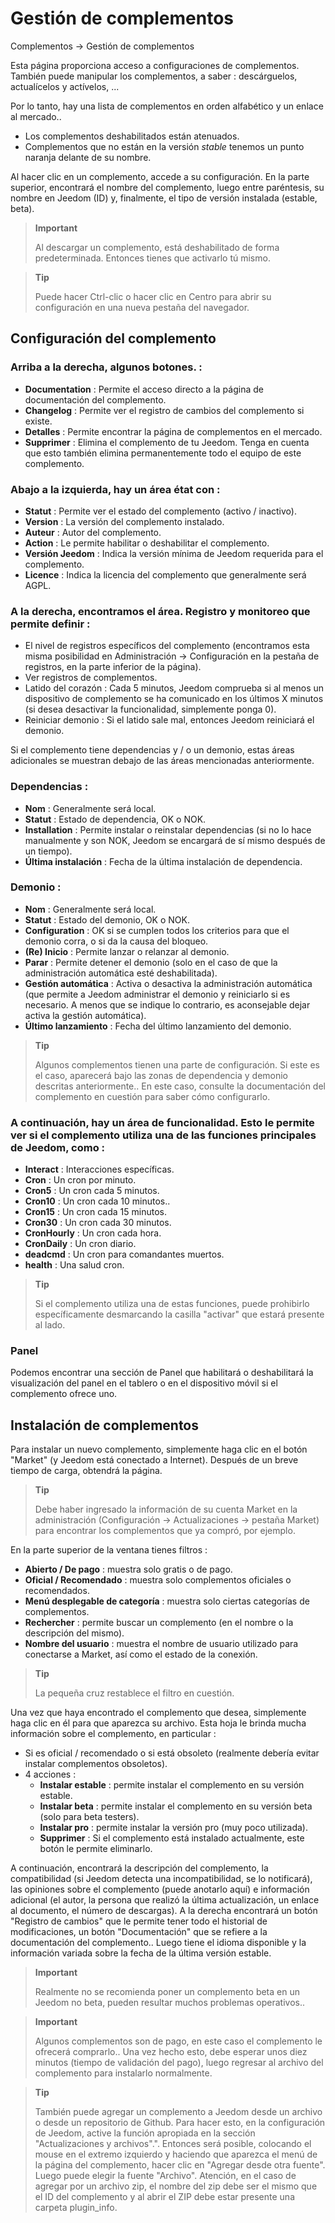 # Gestión de complementos
Complementos → Gestión de complementos

Esta página proporciona acceso a configuraciones de complementos.
También puede manipular los complementos, a saber : descárguelos, actualícelos y actívelos, ...

Por lo tanto, hay una lista de complementos en orden alfabético y un enlace al mercado..
- Los complementos deshabilitados están atenuados.
- Complementos que no están en la versión *stable* tenemos un punto naranja delante de su nombre.

Al hacer clic en un complemento, accede a su configuración. En la parte superior, encontrará el nombre del complemento, luego entre paréntesis, su nombre en Jeedom (ID) y, finalmente, el tipo de versión instalada (estable, beta).

> **Important**
>
> Al descargar un complemento, está deshabilitado de forma predeterminada. Entonces tienes que activarlo tú mismo.

> **Tip**
>
> Puede hacer Ctrl-clic o hacer clic en Centro para abrir su configuración en una nueva pestaña del navegador.

## Configuración del complemento

### Arriba a la derecha, algunos botones. :

- **Documentation** : Permite el acceso directo a la página de documentación del complemento.
- **Changelog** : Permite ver el registro de cambios del complemento si existe.
- **Detalles** : Permite encontrar la página de complementos en el mercado.
- **Supprimer** : Elimina el complemento de tu Jeedom. Tenga en cuenta que esto también elimina permanentemente todo el equipo de este complemento.

### Abajo a la izquierda, hay un área **état** con :

- **Statut** : Permite ver el estado del complemento (activo / inactivo).
- **Version** : La versión del complemento instalado.
- **Auteur** : Autor del complemento.
- **Action** : Le permite habilitar o deshabilitar el complemento.
- **Versión Jeedom** : Indica la versión mínima de Jeedom requerida para el complemento.
- **Licence** : Indica la licencia del complemento que generalmente será AGPL.

### A la derecha, encontramos el área. **Registro y monitoreo** que permite definir :

- El nivel de registros específicos del complemento (encontramos esta misma posibilidad en Administración → Configuración en la pestaña de registros, en la parte inferior de la página).
- Ver registros de complementos.
- Latido del corazón : Cada 5 minutos, Jeedom comprueba si al menos un dispositivo de complemento se ha comunicado en los últimos X minutos (si desea desactivar la funcionalidad, simplemente ponga 0).
- Reiniciar demonio : Si el latido sale mal, entonces Jeedom reiniciará el demonio.

Si el complemento tiene dependencias y / o un demonio, estas áreas adicionales se muestran debajo de las áreas mencionadas anteriormente.

### Dependencias :

- **Nom** : Generalmente será local.
- **Statut** : Estado de dependencia, OK o NOK.
- **Installation** : Permite instalar o reinstalar dependencias (si no lo hace manualmente y son NOK, Jeedom se encargará de sí mismo después de un tiempo).
- **Última instalación** : Fecha de la última instalación de dependencia.

### Demonio :

- **Nom** : Generalmente será local.
- **Statut** : Estado del demonio, OK o NOK.
- **Configuration** : OK si se cumplen todos los criterios para que el demonio corra, o si da la causa del bloqueo.
- **(Re) Inicio** : Permite lanzar o relanzar al demonio.
- **Parar** : Permite detener el demonio (solo en el caso de que la administración automática esté deshabilitada).
- **Gestión automática** : Activa o desactiva la administración automática (que permite a Jeedom administrar el demonio y reiniciarlo si es necesario. A menos que se indique lo contrario, es aconsejable dejar activa la gestión automática).
- **Último lanzamiento** : Fecha del último lanzamiento del demonio.

> **Tip**
>
> Algunos complementos tienen una parte de configuración. Si este es el caso, aparecerá bajo las zonas de dependencia y demonio descritas anteriormente..
> En este caso, consulte la documentación del complemento en cuestión para saber cómo configurarlo.

### A continuación, hay un área de funcionalidad. Esto le permite ver si el complemento utiliza una de las funciones principales de Jeedom, como :

- **Interact** : Interacciones específicas.
- **Cron** : Un cron por minuto.
- **Cron5** : Un cron cada 5 minutos.
- **Cron10** : Un cron cada 10 minutos..
- **Cron15** : Un cron cada 15 minutos.
- **Cron30** : Un cron cada 30 minutos.
- **CronHourly** : Un cron cada hora.
- **CronDaily** : Un cron diario.
- **deadcmd** : Un cron para comandantes muertos.
- **health** : Una salud cron.

> **Tip**
>
> Si el complemento utiliza una de estas funciones, puede prohibirlo específicamente desmarcando la casilla &quot;activar&quot; que estará presente al lado.

### Panel

Podemos encontrar una sección de Panel que habilitará o deshabilitará la visualización del panel en el tablero o en el dispositivo móvil si el complemento ofrece uno.

## Instalación de complementos

Para instalar un nuevo complemento, simplemente haga clic en el botón &quot;Market&quot; (y Jeedom está conectado a Internet). Después de un breve tiempo de carga, obtendrá la página.

> **Tip**
>
> Debe haber ingresado la información de su cuenta Market en la administración (Configuración → Actualizaciones → pestaña Market) para encontrar los complementos que ya compró, por ejemplo.

En la parte superior de la ventana tienes filtros :
- **Abierto / De pago** : muestra solo gratis o de pago.
- **Oficial / Recomendado** : muestra solo complementos oficiales o recomendados.
- **Menú desplegable de categoría** : muestra solo ciertas categorías de complementos.
- **Rechercher** : permite buscar un complemento (en el nombre o la descripción del mismo).
- **Nombre del usuario** : muestra el nombre de usuario utilizado para conectarse a Market, así como el estado de la conexión.

> **Tip**
>
> La pequeña cruz restablece el filtro en cuestión.

Una vez que haya encontrado el complemento que desea, simplemente haga clic en él para que aparezca su archivo. Esta hoja le brinda mucha información sobre el complemento, en particular :

- Si es oficial / recomendado o si está obsoleto (realmente debería evitar instalar complementos obsoletos).
- 4 acciones :
    - **Instalar estable** : permite instalar el complemento en su versión estable.
    - **Instalar beta** : permite instalar el complemento en su versión beta (solo para beta testers).
    - **Instalar pro** : permite instalar la versión pro (muy poco utilizada).
    - **Supprimer** : Si el complemento está instalado actualmente, este botón le permite eliminarlo.

A continuación, encontrará la descripción del complemento, la compatibilidad (si Jeedom detecta una incompatibilidad, se lo notificará), las opiniones sobre el complemento (puede anotarlo aquí) e información adicional (el autor, la persona que realizó la última actualización, un enlace al documento, el número de descargas). A la derecha encontrará un botón &quot;Registro de cambios&quot; que le permite tener todo el historial de modificaciones, un botón &quot;Documentación&quot; que se refiere a la documentación del complemento.. Luego tiene el idioma disponible y la información variada sobre la fecha de la última versión estable.

> **Important**
>
> Realmente no se recomienda poner un complemento beta en un Jeedom no beta, pueden resultar muchos problemas operativos..

> **Important**
>
> Algunos complementos son de pago, en este caso el complemento le ofrecerá comprarlo.. Una vez hecho esto, debe esperar unos diez minutos (tiempo de validación del pago), luego regresar al archivo del complemento para instalarlo normalmente.

> **Tip**
>
> También puede agregar un complemento a Jeedom desde un archivo o desde un repositorio de Github. Para hacer esto, en la configuración de Jeedom, active la función apropiada en la sección "Actualizaciones y archivos".". Entonces será posible, colocando el mouse en el extremo izquierdo y haciendo que aparezca el menú de la página del complemento, hacer clic en "Agregar desde otra fuente". Luego puede elegir la fuente "Archivo". Atención, en el caso de agregar por un archivo zip, el nombre del zip debe ser el mismo que el ID del complemento y al abrir el ZIP debe estar presente una carpeta plugin\_info.
